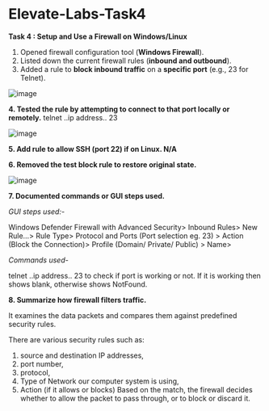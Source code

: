 # Elevate-Labs-Task4

**Task 4 : Setup and Use a Firewall on Windows/Linux**

1. Opened firewall configuration tool (**Windows Firewall**).
2. Listed down the current firewall rules (**inbound and outbound**).
3. Added a rule to **block inbound traffic** on a **specific port** (e.g., 23 for Telnet).
   
![image](https://github.com/user-attachments/assets/4942caa3-4770-459d-a34d-c0b85fcbb7f3)

**4. Tested the rule by attempting to connect to that port locally or remotely.**
telnet ..ip address.. 23

 ![image](https://github.com/user-attachments/assets/4f8a8da0-542a-437e-a716-eb0e3e4a788b)

**5. Add rule to allow SSH (port 22) if on Linux. N/A**

**6. Removed the test block rule to restore original state.**

![image](https://github.com/user-attachments/assets/f45da8a7-238a-49d0-aca8-4966b1301dfc)

**7. Documented commands or GUI steps used.**

_GUI steps used:-_

Windows Defender Firewall with Advanced Security> Inbound Rules> New Rule…> Rule Type> Protocol and Ports (Port selection eg. 23) > Action (Block the Connection)> Profile (Domain/ Private/ Public) > Name> 

_Commands used-_

 telnet ..ip address.. 23 to check if port is working or not.
If it is working then shows blank, otherwise shows NotFound.

**8. Summarize how firewall filters traffic.**

It examines the data packets and compares them against predefined security rules.

There are various security rules such as:
1. source and destination IP addresses,
2. port number,
3. protocol,
4. Type of Network our computer system is using,
5. Action (if it allows or blocks)
Based on the match, the firewall decides whether to allow the packet to pass through, or to block or discard it. 

